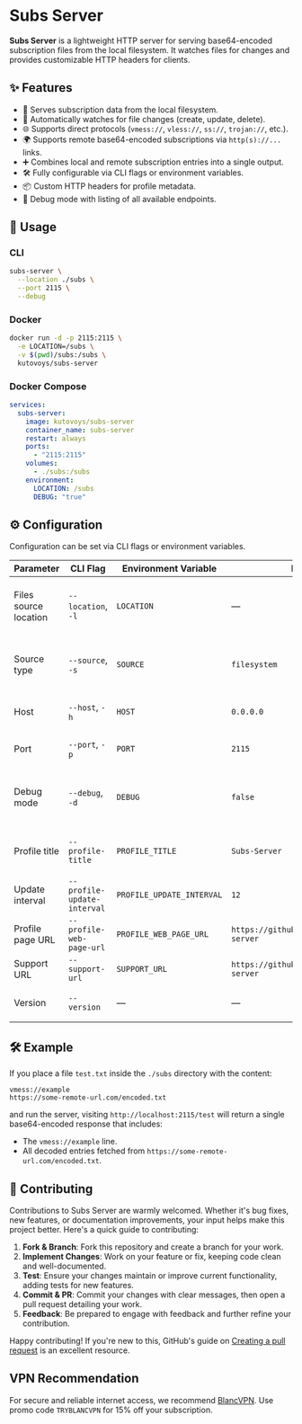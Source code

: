 # Subs Server

**Subs Server** is a lightweight HTTP server for serving base64-encoded subscription files from the local filesystem. It watches files for changes and provides customizable HTTP headers for clients.

## ✨ Features

- 📁 Serves subscription data from the local filesystem.
- 🔄 Automatically watches for file changes (create, update, delete).
- 🌐 Supports direct protocols (`vmess://`, `vless://`, `ss://`, `trojan://`, etc.).
- 🌍 Supports remote base64-encoded subscriptions via `http(s)://...` links.
- ➕ Combines local and remote subscription entries into a single output.
- 🛠 Fully configurable via CLI flags or environment variables.
- 📦 Custom HTTP headers for profile metadata.
- 🐞 Debug mode with listing of all available endpoints.

## 🚀 Usage

### CLI

```bash
subs-server \
  --location ./subs \
  --port 2115 \
  --debug
```

### Docker

```bash
docker run -d -p 2115:2115 \
  -e LOCATION=/subs \
  -v $(pwd)/subs:/subs \
  kutovoys/subs-server
```

### Docker Compose

```yaml
services:
  subs-server:
    image: kutovoys/subs-server
    container_name: subs-server
    restart: always
    ports:
      - "2115:2115"
    volumes:
      - ./subs:/subs
    environment:
      LOCATION: /subs
      DEBUG: "true"
```

## ⚙️ Configuration

Configuration can be set via CLI flags or environment variables.

| Parameter             | CLI Flag                    | Environment Variable      | Default                                   | Description                                   |
| --------------------- | --------------------------- | ------------------------- | ----------------------------------------- | --------------------------------------------- |
| Files source location | `--location`, `-l`          | `LOCATION`                | —                                         | Path to the directory with subscription files |
| Source type           | `--source`, `-s`            | `SOURCE`                  | `filesystem`                              | Currently only `filesystem` is supported      |
| Host                  | `--host`, `-h`              | `HOST`                    | `0.0.0.0`                                 | Host for the HTTP server                      |
| Port                  | `--port`, `-p`              | `PORT`                    | `2115`                                    | Port for the HTTP server                      |
| Debug mode            | `--debug`, `-d`             | `DEBUG`                   | `false`                                   | Enables debug output and endpoint listing     |
| Profile title         | `--profile-title`           | `PROFILE_TITLE`           | `Subs-Server`                             | Base64-encoded and sent as a header           |
| Update interval       | `--profile-update-interval` | `PROFILE_UPDATE_INTERVAL` | `12`                                      | Sent as a header, in hours                    |
| Profile page URL      | `--profile-web-page-url`    | `PROFILE_WEB_PAGE_URL`    | `https://github.com/kutovoys/subs-server` | Sent as a header                              |
| Support URL           | `--support-url`             | `SUPPORT_URL`             | `https://github.com/kutovoys/subs-server` | Sent as a header                              |
| Version               | `--version`                 | —                         | —                                         | Print version and exit                        |

## 🛠 Example

If you place a file `test.txt` inside the `./subs` directory with the content:

```
vmess://example
https://some-remote-url.com/encoded.txt
```

and run the server, visiting `http://localhost:2115/test` will return a single base64-encoded response that includes:

- The `vmess://example` line.
- All decoded entries fetched from `https://some-remote-url.com/encoded.txt`.

## 🤝 Contributing

Contributions to Subs Server are warmly welcomed. Whether it's bug fixes, new features, or documentation improvements, your input helps make this project better. Here's a quick guide to contributing:

1. **Fork & Branch**: Fork this repository and create a branch for your work.
2. **Implement Changes**: Work on your feature or fix, keeping code clean and well-documented.
3. **Test**: Ensure your changes maintain or improve current functionality, adding tests for new features.
4. **Commit & PR**: Commit your changes with clear messages, then open a pull request detailing your work.
5. **Feedback**: Be prepared to engage with feedback and further refine your contribution.

Happy contributing! If you're new to this, GitHub's guide on [Creating a pull request](https://docs.github.com/en/github/collaborating-with-issues-and-pull-requests/creating-a-pull-request) is an excellent resource.

## VPN Recommendation

For secure and reliable internet access, we recommend [BlancVPN](https://getblancvpn.com/?ref=subs). Use promo code `TRYBLANCVPN` for 15% off your subscription.
